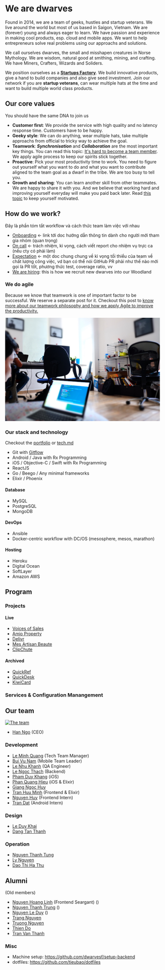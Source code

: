 # We are dwarves

Found in 2014, we are a team of geeks, hustles and startup veterans. We live around the world but most of us based in Saigon, Vietnam. We are (forever) young and always eager to learn. We have passion and experience in making cool products, esp. cloud and mobile apps. We want to help entrepreneurs solve real problems using our approachs and solutions.

We call ourselves dwarves, the small and misshapen creatures in Norse Mythology. We are wisdom, natural good at smithing, mining, and crafting. We have Miners, Crafters, Wizards and Soliders.

We position ourselves as a [**Startups Factory**](http://venturebeat.com/2015/01/18/how-venture-builders-are-changing-the-startup-model/). We build innovative products, give a hand to build companies and also give seed investment. Join our network if you are **startup veterans**, can wear multiple hats at the time and want to build multiple world class products.

## Our core values

You should have the same DNA to join us

- **Customer first**: We provide the service with high quality and no latency response time. Customers have to be happy.
- **Geeky style**: We can do anything, wear multiple hats, take multiple approachs from official to tricky way to achieve the goal.
- **Teamwork**: **_Synchronisation_** and **_Collaboration_** are the most important key things. You can read this topic: [It's hard to become a team member](http://tieubao.me/writing/2014/12/05/it-is-hard-to-become-a-team-member/). We apply agile process to keep our spirits stick together.
- **Proactive**: Pick your most productivity time to work. You need to figure out yourself what you want to do and what you want to contribute aligned to the team goal as a dwarf in the tribe. We are too busy to tell you.
- **Growth and sharing**: You can learn another skill from other teammates. We are happy to share it with you. And we believe that working hard and improving yourself everyday will make you paid back later. Read [this topic](https://www.quora.com/How-can-I-motivate-myself-to-work-hard) to keep yourself motivated.

## How do we work?

Đây là phần tóm tắt workflow và cách thức team làm việc với nhau

* [Onboarding](url) <- link tới doc hướng dẫn thông tin dành cho người mới tham gia nhóm (quan trọng)
* [On call](url) <- trách nhiệm, kì vọng, cách viết report cho nhiệm vụ trực ca (nếu cty có phải làm)
* [Expectation](url) <- một doc chung chung về kì vọng tối thiểu của team về chất lượng công việc, vd bạn có thể nói GitHub PR phải như thế nào mới gọi là PR tốt, phương thức test, coverage ratio, vv
* [We are hiring](https://github.com/dwarvesf/WeAreHiring): this is how we recruit new dwarves into our Woodland

### We do agile

Because we know that teamwork is one of important factor to be successful. We reserve a separate post for it. Checkout this post to [know more about our teamwork philosophy and how we apply Agile to improve the productivity.](/additional-info/agile.md)

[![working](https://raw.githubusercontent.com/dwarvesf/WeAreHiring/master/images/working.jpg)](/images/working.jpg)

### Our stack and technology

Checkout the [portfolio](http://portfolio.dwarvesf.com/#tech) or [tech.md](/additional-info/tech.md)

- Git with [Gitflow](http://nvie.com/posts/a-successful-git-branching-model/)
- Android / Java with Rx Programming
- iOS / Objective-C / Swift with Rx Programming
- ReactJS
- Go / Beego / Any minimal frameworks
- Elixir / Phoenix

#### Database

- MySQL
- PostgreSQL
- MongoDB

#### DevOps

- Ansible
- Docker-centric workflow with DC/OS (mesosphere, mesos, marathon)

#### Hosting

- Heroku
- Digital Ocean
- SoftLayer
- Amazon AWS

## Program

### Projects

#### Live

- [Voices of Sales](http://voicesofsales.com)
- [Amio Property](playstore://)
- [Delivr](http://delivr.to)
- [Mes Artisan Beaute](appstore://)
- [ClipChute](appstore://)

#### Archived

- [QuickRef](http://git/quickref)
- [QuickDesk](http://git/quickdesk)
- [KiwiCard](http://git/kiwicard)

### Services & Configuration Manangement

## Our team

[![The team](https://raw.githubusercontent.com/dwarvesf/WeAreHiring/master/images/team-thumbnail.png)](/images/team-thumbnail.png)

- [Han Ngo](https://github.com/tieubao) (CEO)

### Development

- [Le Minh Quang](https://github.com/ivkean) (Tech Team Manager)
- [Bui Vu Nam](https://github.com/nambv) (Mobile Team Leader)
- [Le Nhu Khanh](http://linkedin.com) (QA Engineer)
- [Le Ngoc Thach](https://github.com/runivn) (Backend)
- [Pham Duy Khang](http://github.com/khangpd) (iOS)
- [Phan Quang Hieu](http://github.com/hieupq) (iOS & Elixir)
- [Giang Ngoc Huy](http://github.com/huygn)
- [Tran Huu Minh](http://github.com/thminh) (Frontend & Elixir)
- [Nguyen Huy](http://github.com/huyng) (Frontend Intern)
- [Tran Dat](http://) (Android Intern)

### Design

- [Le Duy Khai](http://khaidle.me)
- [Dang Tan Thanh](http://)

### Operation

- [Nguyen Thanh Tung](http://)
- [Ly Nguyen](http://)
- [Dao Thi Ha Thu](http://)

## Alumni

(Old members)

- [Nguyen Hoang Linh](https://github.com/linh) (Frontend Seargant) ()
- [Nguyen Thanh Trung](https://github.com/trung) ()
- [Nguyen Le Duy](https://linkedin.com) ()
- [Trang Nguyen](http://)
- [Truong Nguyen](http://)
- [Thien Do](http://)
- [Tran Van Thanh](http://)

### Misc

- Machine setup: https://github.com/dwarvesf/setup-backend
- dotfiles: https://github.com/tieubao/dotfiles

